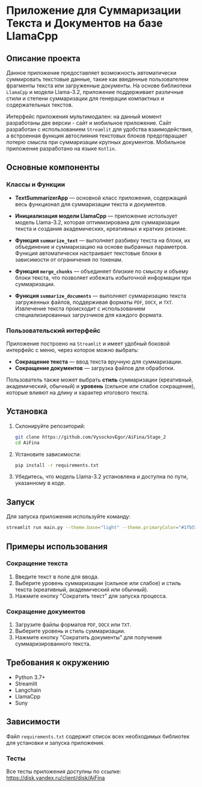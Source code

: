 
# Приложение для Суммаризации Текста и Документов на базе LlamaCpp

## Описание проекта

Данное приложение предоставляет возможность автоматически суммировать текстовые данные, такие как введенные пользователем фрагменты текста или загруженные документы. На основе библиотеки `LlamaCpp` и модели Llama-3.2, приложение поддерживает различные стили и степени суммаризации для генерации компактных и содержательных текстов. 

Интерфейс приложения мультимодален: на данный момент разработаны две версии - сайт и мобильное приложение. Сайт разработан с использованием `Streamlit` для удобства взаимодействия, а встроенная функция автослияния текстовых блоков предотвращает потерю смысла при суммаризации крупных документов. Мобильное приложение разработано на языке `Kotlin`.

## Основные компоненты

### Классы и Функции

- **TextSummarizerApp** — основной класс приложения, содержащий весь функционал для суммаризации текста и документов. 

- **Инициализация модели LlamaCpp** — приложение использует модель Llama-3.2, которая оптимизирована для суммаризации текста и создания академических, креативных и кратких резюме.

- **Функция `summarize_text`** — выполняет разбивку текста на блоки, их объединение и суммаризацию на основе выбранных параметров. Функция автоматически настраивает текстовые блоки в зависимости от ограничения по токенам.

- **Функция `merge_chunks`** — объединяет близкие по смыслу и объему блоки текста, что позволяет избежать избыточной информации при суммаризации.

- **Функция `summarize_documents`** — выполняет суммаризацию текста загруженных файлов, поддерживая форматы `PDF`, `DOCX`, и `TXT`. Извлечение текста происходит с использованием специализированных загрузчиков для каждого формата.

### Пользовательский интерфейс

Приложение построено на `Streamlit` и имеет удобный боковой интерфейс с меню, через которое можно выбрать:
- **Сокращение текста** — ввод текста вручную для суммаризации.
- **Сокращение документов** — загрузка файлов для обработки.

Пользователь также может выбрать **стиль** суммаризации (креативный, академический, обычный) и **уровень** (сильное или слабое сокращение), которые влияют на длину и характер итогового текста.

## Установка

1. Склонируйте репозиторий:
   ```bash
   git clone https://github.com/VysockovEgor/AiFina/Stage_2
   cd AiFina
   ```

2. Установите зависимости:
   ```bash
   pip install -r requirements.txt
   ```

3. Убедитесь, что модель Llama-3.2 установлена и доступна по пути, указанному в коде.

## Запуск

Для запуска приложения используйте команду:
```bash
streamlit run main.py --theme.base="light" --theme.primaryColor="#1fb51f"
```

## Примеры использования

### Сокращение текста

1. Введите текст в поле для ввода.
2. Выберите уровень суммаризации (сильное или слабое) и стиль текста (креативный, академический или обычный).
3. Нажмите кнопку "Сократить текст" для запуска процесса.

### Сокращение документов

1. Загрузите файлы форматов `PDF`, `DOCX` или `TXT`.
2. Выберите уровень и стиль суммаризации.
3. Нажмите кнопку "Сократить документы" для получения суммаризированного текста.

## Требования к окружению

- Python 3.7+
- Streamlit
- Langchain
- LlamaCpp
- Suny
## Зависимости
Файл `requirements.txt` содержит список всех необходимых библиотек для установки и запуска приложения. 
### Тесты
Все тесты приложения доступны по ссылке:
https://disk.yandex.ru/client/disk/AiFina
